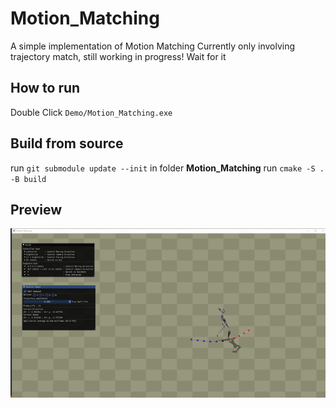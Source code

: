 # Motion_Matching
A simple implementation of Motion Matching
Currently only involving trajectory match, still working in progress! Wait for it 

## How to run
Double Click `Demo/Motion_Matching.exe`

## Build from source
run `git submodule update --init` 
in folder **Motion_Matching** run `cmake -S . -B build`

## Preview
![Previewvid](image/thumbnail.gif)
